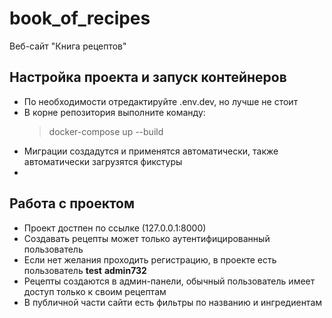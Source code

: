 # book_of_recipes
Веб-сайт "Книга рецептов"

## Настройка проекта и запуск контейнеров
- По необходимости отредактируйте .env.dev, но лучше не стоит
- В корне репозитория выполните команду:
  > docker-compose up --build
- Миграции создадутся и применятся автоматически, также автоматически загрузятся фикстуры
- 
## Работа с проектом
- Проект достпен по ссылке (127.0.0.1:8000)
- Создавать рецепты может только аутентифицированный пользователь
- Если нет желания проходить регистрацию, в проекте есть пользователь **test** **admin732**
- Рецепты создаются в админ-панели, обычный пользователь имеет доступ только к своим рецептам
- В публичной части сайти есть фильтры по названию и ингредиентам
